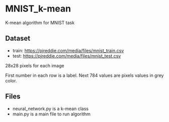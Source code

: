 # MNIST_k-mean
 K-mean algorithm for MNIST task

 ## Dataset
 - train: https://pjreddie.com/media/files/mnist_train.csv
 - test: https://pjreddie.com/media/files/mnist_test.csv
 
 28x28 pixels for each image
 
 First number in each row is a label. Next 784 values are pixels values in grey color.
 
 ## Files
 - neural_network.py is a k-mean class
 - main.py is a main file to run algorithm